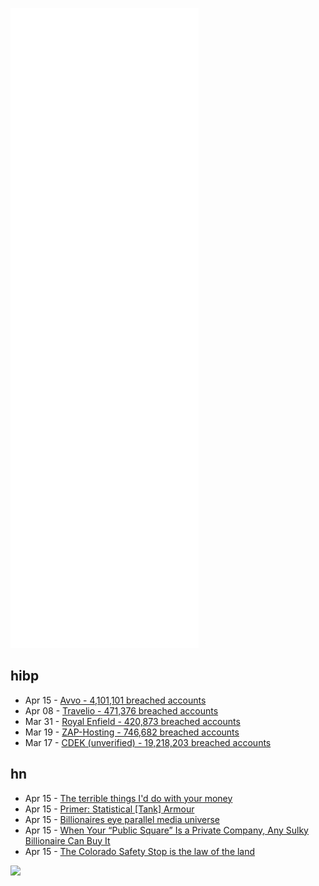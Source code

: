 ![Metrics](https://raw.githubusercontent.com/phixion/phixion/master/metrics.svg)

## hibp

<!--
for https://github.com/phixion/phixion/blob/main/.github/workflows/feeds.yml
-->
<!--START_SECTION:haveibeenpwnd-->
- Apr 15 - [Avvo - 4,101,101 breached accounts](https://haveibeenpwned.com/PwnedWebsites#Avvo)
- Apr 08 - [Travelio - 471,376 breached accounts](https://haveibeenpwned.com/PwnedWebsites#Travelio)
- Mar 31 - [Royal Enfield - 420,873 breached accounts](https://haveibeenpwned.com/PwnedWebsites#RoyalEnfield)
- Mar 19 - [ZAP-Hosting - 746,682 breached accounts](https://haveibeenpwned.com/PwnedWebsites#ZAPHosting)
- Mar 17 - [CDEK (unverified) - 19,218,203 breached accounts](https://haveibeenpwned.com/PwnedWebsites#CDEK)
<!--END_SECTION:haveibeenpwnd-->

## hn

<!--
for https://github.com/phixion/phixion/blob/main/.github/workflows/feeds.yml
-->
<!--START_SECTION:hn-->
- Apr 15 - [The terrible things I'd do with your money](https://timdaub.github.io/2022/04/15/the-terrible-things-I-would-do-with-your-money/)
- Apr 15 - [Primer: Statistical [Tank] Armour](https://www.tanknology.co.uk/post/statistical-armour)
- Apr 15 - [Billionaires eye parallel media universe](https://www.axios.com/elon-musk-twitter-billionaires-free-speech-social-media-c74547a6-e51d-48fa-b2bd-3d7458f2adb4.html)
- Apr 15 - [When Your “Public Square” Is a Private Company, Any Sulky Billionaire Can Buy It](https://lithub.com/when-your-public-square-is-a-private-company-any-sulky-billionaire-can-buy-it/)
- Apr 15 - [The Colorado Safety Stop is the law of the land](https://www.bicyclecolorado.org/bike-news/colorado-safety-stop-becomes-law/)
<!--END_SECTION:hn-->

<!--
for https://yhype.me
-->
![](https://hit.yhype.me/github/profile?user_id=13013670)
